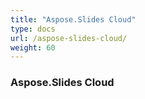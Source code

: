 ```yaml
---
title: "Aspose.Slides Cloud"
type: docs
url: /aspose-slides-cloud/
weight: 60
---
```


### **Aspose.Slides Cloud**
